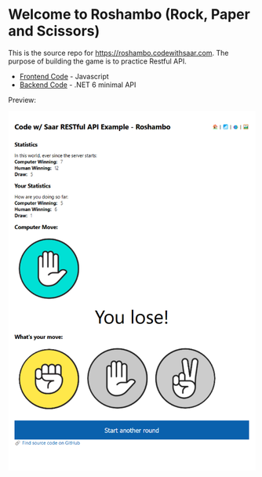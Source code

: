 # Welcome to Roshambo (Rock, Paper and Scissors)

This is the source repo for <https://roshambo.codewithsaar.com>. The purpose of building the game is to practice Restful API.

* [Frontend Code](./Roshambo.Frontend/) - Javascript
* [Backend Code](./Roshambo.Backend/) - .NET 6 minimal API

Preview:

[![Roshambo.png](./Roshambo.png)](https://roshambo.codewithsaar.com)

